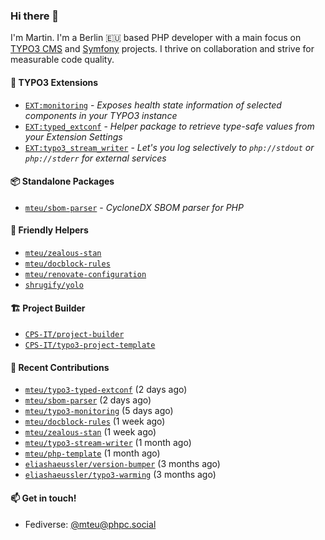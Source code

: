 ### Hi there 👋

I'm Martin. I'm a Berlin 🇪🇺 based PHP developer with a main focus on [TYPO3 CMS](https://typo3.org/) and [Symfony](https://symfony.com/) projects. I thrive on
collaboration and strive for measurable code quality.

#### 🧡 TYPO3 Extensions
- [`EXT:monitoring`](https://github.com/mteu/typo3-monitoring) - _Exposes health state information of selected components in your TYPO3 instance_
- [`EXT:typed_extconf`](https://github.com/mteu/typo3-typed-extconf) - _Helper package to retrieve type-safe values from your Extension Settings_
- [`EXT:typo3_stream_writer`](https://github.com/mteu/typo3-stream-writer) - _Let's you log selectively to `php://stdout` or `php://stderr` for external services_

#### 📦 Standalone Packages
- [`mteu/sbom-parser`](https://github.com/mteu/sbom-parser) - _CycloneDX SBOM parser for PHP_

#### 🚜 Friendly Helpers
- [`mteu/zealous-stan`](https://github.com/mteu/zealous-stan)
- [`mteu/docblock-rules`](https://github.com/mteu/docblock-rules)
- [`mteu/renovate-configuration`](https://github.com/mteu/renovate-configuration)
- [`shrugify/yolo`](https://github.com/shrugify/yolo)

#### 🏗️ Project Builder

- [`CPS-IT/project-builder`](https://github.com/CPS-IT/project-builder)
- [`CPS-IT/typo3-project-template`](https://github.com/CPS-IT/typo3-project-template)

#### 👷 Recent Contributions


- [`mteu/typo3-typed-extconf`](https://github.com/mteu/typo3-typed-extconf) (2 days ago)
- [`mteu/sbom-parser`](https://github.com/mteu/sbom-parser) (2 days ago)
- [`mteu/typo3-monitoring`](https://github.com/mteu/typo3-monitoring) (5 days ago)
- [`mteu/docblock-rules`](https://github.com/mteu/docblock-rules) (1 week ago)
- [`mteu/zealous-stan`](https://github.com/mteu/zealous-stan) (1 week ago)
- [`mteu/typo3-stream-writer`](https://github.com/mteu/typo3-stream-writer) (1 month ago)
- [`mteu/php-template`](https://github.com/mteu/php-template) (1 month ago)
- [`eliashaeussler/version-bumper`](https://github.com/eliashaeussler/version-bumper) (3 months ago)
- [`eliashaeussler/typo3-warming`](https://github.com/eliashaeussler/typo3-warming) (3 months ago)

#### 📫 Get in touch!

- Fediverse: [@mteu@phpc.social](https://phpc.social/@mteu)
